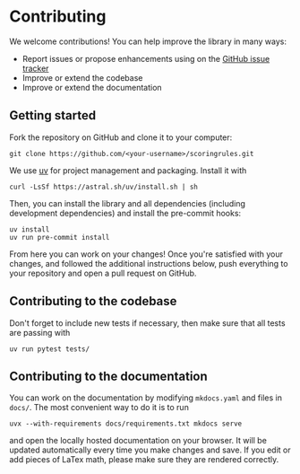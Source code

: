 # Contributing

We welcome contributions! You can help improve the library in many ways:

- Report issues or propose enhancements using on the [GitHub issue tracker](https://github.com/frazane/scoringrules/issues)
- Improve or extend the codebase
- Improve or extend the documentation

## Getting started

Fork the repository on GitHub and clone it to your computer:

```
git clone https://github.com/<your-username>/scoringrules.git
```

We use [uv](https://docs.astral.sh/uv/) for project management and packaging. Install it with

```
curl -LsSf https://astral.sh/uv/install.sh | sh
```

Then, you can install the library and all dependencies (including development dependencies) and install the pre-commit hooks:

```
uv install
uv run pre-commit install
```

From here you can work on your changes! Once you're satisfied with your changes, and followed the additional instructions below, push everything to your repository and open a pull request on GitHub.


## Contributing to the codebase
Don't forget to include new tests if necessary, then make sure that all tests are passing with

```
uv run pytest tests/
```

## Contributing to the documentation

You can work on the documentation by modifying `mkdocs.yaml` and files in `docs/`. The most convenient way to do it is to run

```
uvx --with-requirements docs/requirements.txt mkdocs serve
```

and open the locally hosted documentation on your browser. It will be updated automatically every time you make changes and save. If you edit or add pieces of LaTex math, please make sure they
are rendered correctly.
